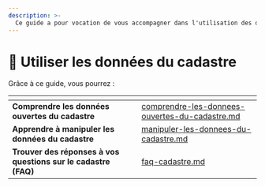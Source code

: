 ```yaml
---
description: >-
  Ce guide a pour vocation de vous accompagner dans l'utilisation des données ouvertes du cadastre.
---
```


# 🧩 Utiliser les données du cadastre

Grâce à ce guide, vous pourrez :&#x20;

<table data-card-size="large" data-column-title-hidden data-view="cards">
        <thead>
            <tr>
                <th></th>
                <th data-hidden data-card-target data-type="content-ref"></th>
            </tr>
        </thead>
        <tbody>
            <tr>
                <td><strong>Comprendre les données ouvertes du cadastre</strong></td>
                <td><a
                        href="comprendre-les-donnees-ouvertes-du-cadastre.md">comprendre-les-donnees-ouvertes-du-cadastre.md</a>
                </td>
            </tr>
            <tr>
                <td><strong>Apprendre à manipuler les données du cadastre</strong></td>
                <td><a href="manipuler-les-donnees-du-cadastre.md">manipuler-les-donnees-du-cadastre.md</a></td>
            </tr>
            <tr>
                <td><strong>Trouver des réponses à vos questions sur le cadastre (FAQ)</strong></td>
                <td><a href="faq-cadastre.md">faq-cadastre.md</a></td>
            </tr>
        </tbody>
    </table>
